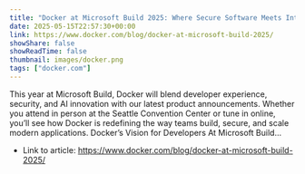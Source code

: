 ```yaml
---
title: "Docker at Microsoft Build 2025: Where Secure Software Meets Intelligent Innovation"
date: 2025-05-15T22:57:30+00:00
link: https://www.docker.com/blog/docker-at-microsoft-build-2025/
showShare: false
showReadTime: false
thumbnail: images/docker.png
tags: ["docker.com"]
---
```

This year at Microsoft Build, Docker will blend developer experience, security, and AI innovation with our latest product announcements. Whether you attend in person at the Seattle Convention Center or tune in online, you’ll see how Docker is redefining the way teams build, secure, and scale modern applications. Docker’s Vision for Developers At Microsoft Build...

- Link to article: https://www.docker.com/blog/docker-at-microsoft-build-2025/